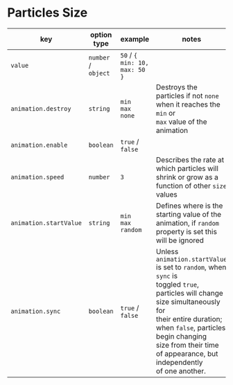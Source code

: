 # Particles Size

| key                      | option type         | example                        | notes                                                                                                  |
| ------------------------ |---------------------|--------------------------------| ------------------------------------------------------------------ |
| `value`                  | `number` / `object` | `50` / `{ min: 10, max: 50 }`  |                                                                    |
| `animation.destroy`      | `string`            | `min`<br />`max`<br />`none`   | Destroys the particles if not `none` when it reaches the `min` or <br> `max` value of the animation |
| `animation.enable`       | `boolean`           | `true` / `false`               |                                                                    |
| `animation.speed`        | `number`            | `3`                            | Describes the rate at which particles will shrink or grow as a <br> function of other `size` values |
| `animation.startValue`   | `string`            | `min`<br />`max`<br />`random` | Defines where is the starting value of the animation, if `random` <br> property is set this will be ignored |
| `animation.sync`         | `boolean`           | `true` / `false`               | Unless `animation.startValue` is set to `random`, when `sync` is <br> toggled `true`, particles will change size simultaneously for <br> their entire duration; when `false`, particles begin changing <br> size from their time of appearance, but independently <br> of one another. |
